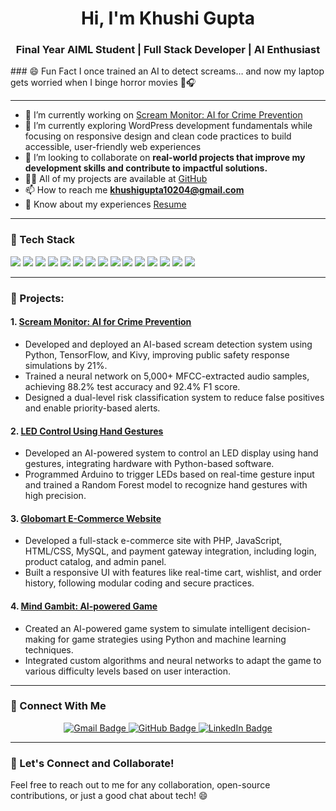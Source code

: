 <h1 align="center">Hi, I'm Khushi Gupta</h1>
<h3 align="center">Final Year AIML Student | Full Stack Developer | AI Enthusiast</h3>
### 😄 Fun Fact
I once trained an AI to detect screams… and now my laptop gets worried when I binge horror movies 👻🎧

---

- 🔭 I’m currently working on [Scream Monitor: AI for Crime Prevention](https://github.com/khushigupta124/Scream-Monitor-AI-for-Crime-Prevention)
- 🌱 I’m currently exploring WordPress development fundamentals while focusing on responsive design and clean code practices to build accessible, user-friendly web experiences
- 👯 I’m looking to collaborate on **real-world projects that improve my development skills and contribute to impactful solutions.**
- 👨‍💻 All of my projects are available at [GitHub](https://github.com/khushigupta124)
- 📫 How to reach me **khushigupta10204@gmail.com**
- 📄 Know about my experiences [Resume](https://drive.google.com/file/d/175IPPxC09BX3g4Qvq0VLs_BdlQeXmWis/view?usp=sharing)

---

### 🧰 Tech Stack  
<p align="left">
  <img src="https://img.shields.io/badge/HTML5-E34F26?style=flat&logo=html5&logoColor=white"/>
  <img src="https://img.shields.io/badge/CSS3-1572B6?style=flat&logo=css3&logoColor=white"/>
  <img src="https://img.shields.io/badge/JavaScript-F7DF1E?style=flat&logo=javascript&logoColor=black"/>
  <img src="https://img.shields.io/badge/PHP-777BB4?style=flat&logo=php&logoColor=white"/>
  <img src="https://img.shields.io/badge/Python-3776AB?style=flat&logo=python&logoColor=white"/>
  <img src="https://img.shields.io/badge/Java-007396?style=flat&logo=java&logoColor=white"/>
  <img src="https://img.shields.io/badge/C++-00599C?style=flat&logo=c%2B%2B&logoColor=white"/>
  <img src="https://img.shields.io/badge/React-20232A?style=flat&logo=react&logoColor=61DAFB"/>
  <img src="https://img.shields.io/badge/Git-F05032?style=flat&logo=git&logoColor=white"/>
  <img src="https://img.shields.io/badge/GitHub-181717?style=flat&logo=github&logoColor=white"/>
  <img src="https://img.shields.io/badge/MySQL-4479A1?style=flat&logo=mysql&logoColor=white"/>
  <img src="https://img.shields.io/badge/Node.js-339933?style=flat&logo=node.js&logoColor=white"/>
  <img src="https://img.shields.io/badge/Express.js-000000?style=flat&logo=express&logoColor=white"/>
  <img src="https://img.shields.io/badge/TensorFlow-FF6F00?style=flat&logo=tensorflow&logoColor=white"/>
  <img src="https://img.shields.io/badge/Arduino-00979D?style=flat&logo=arduino&logoColor=white"/>
</p>

---

### 🚀 Projects:

#### 1. [Scream Monitor: AI for Crime Prevention](https://github.com/khushigupta124/Scream-Monitor-AI-for-Crime-Prevention)
- Developed and deployed an AI-based scream detection system using Python, TensorFlow, and Kivy, improving public safety response simulations by 21%.
- Trained a neural network on 5,000+ MFCC-extracted audio samples, achieving 88.2% test accuracy and 92.4% F1 score.
- Designed a dual-level risk classification system to reduce false positives and enable priority-based alerts.

#### 2. [LED Control Using Hand Gestures](https://github.com/khushigupta124/LED_control_using_Hand_Gestures)
- Developed an AI-powered system to control an LED display using hand gestures, integrating hardware with Python-based software.
- Programmed Arduino to trigger LEDs based on real-time gesture input and trained a Random Forest model to recognize hand gestures with high precision.

#### 3. [Globomart E-Commerce Website](https://github.com/khushigupta124/Globomart)
- Developed a full-stack e-commerce site with PHP, JavaScript, HTML/CSS, MySQL, and payment gateway integration, including login, product catalog, and admin panel.
- Built a responsive UI with features like real-time cart, wishlist, and order history, following modular coding and secure practices.

#### 4. [Mind Gambit: AI-powered Game](https://github.com/khushigupta124/Mind-Gambit)
- Created an AI-powered game system to simulate intelligent decision-making for game strategies using Python and machine learning techniques.
- Integrated custom algorithms and neural networks to adapt the game to various difficulty levels based on user interaction.

---
<h3 align="left">🔗 Connect With Me</h3>

<p align="center">
  <a href="mailto:khushigupta10204@gmail.com" target="_blank">
    <img src="https://img.shields.io/badge/Email-D14836?style=for-the-badge&logo=gmail&logoColor=white" alt="Gmail Badge"/>
  </a>

  <a href="https://github.com/khushigupta124" target="_blank">
    <img src="https://img.shields.io/badge/GitHub-000?style=for-the-badge&logo=github&logoColor=white" alt="GitHub Badge"/>
  </a>

  <a href="https://www.linkedin.com/in/khushi-gupta1002/" target="_blank">
    <img src="https://img.shields.io/badge/LinkedIn-0077B5?style=for-the-badge&logo=linkedin&logoColor=white" alt="LinkedIn Badge"/>
  </a>
</p>

---
### 💬 Let's Connect and Collaborate!
Feel free to reach out to me for any collaboration, open-source contributions, or just a good chat about tech! 😄
